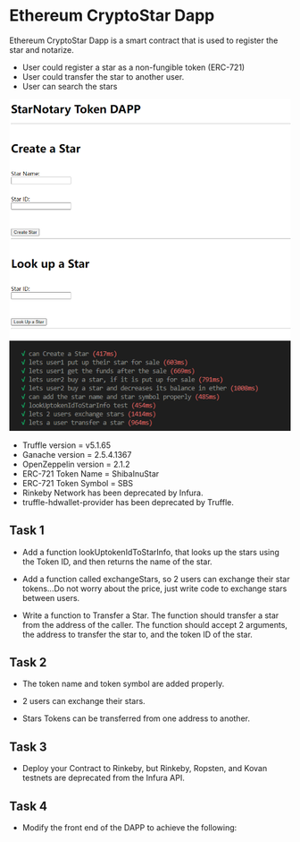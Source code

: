 # Ethereum CryptoStar Dapp

Ethereum CryptoStar Dapp is a smart contract that is used to register the star and notarize.

- User could register a star as a non-fungible token (ERC-721)
- User could transfer the star to another user. 
- User can search the stars

![star-dapp](res/1.png)
![Test](res/2.png)

- Truffle version = v5.1.65
- Ganache version = 2.5.4.1367
- OpenZeppelin version = 2.1.2
- ERC-721 Token Name = ShibaInuStar
- ERC-721 Token Symbol = SBS
- Rinkeby Network has been deprecated by Infura.
- truffle-hdwallet-provider has been deprecated by Truffle.

## Task 1

- Add a function lookUptokenIdToStarInfo, that looks up the stars using the Token ID, and then returns the name of the star.

- Add a function called exchangeStars, so 2 users can exchange their star tokens...Do not worry about the price, just write code to exchange stars between users.

- Write a function to Transfer a Star. The function should transfer a star from the address of the caller. The function should accept 2 arguments, the address to transfer the star to, and the token ID of the star.

## Task 2

- The token name and token symbol are added properly.

- 2 users can exchange their stars.

- Stars Tokens can be transferred from one address to another.

## Task 3

- Deploy your Contract to Rinkeby, but Rinkeby, Ropsten, and Kovan testnets are deprecated from the Infura API.

## Task 4

- Modify the front end of the DAPP to achieve the following: